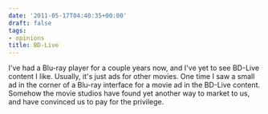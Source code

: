 ```yaml
---
date: '2011-05-17T04:40:35+00:00'
draft: false
tags:
- opinions
title: BD-Live
---
```


I've had a Blu-ray player for a couple years now, and I've yet to see BD-Live content I like. Usually, it's just ads for other movies. One time I saw a small ad in the corner of a Blu-ray interface for a movie ad in the BD-Live content. Somehow the movie studios have found yet another way to market to us, and have convinced us to pay for the privilege.
